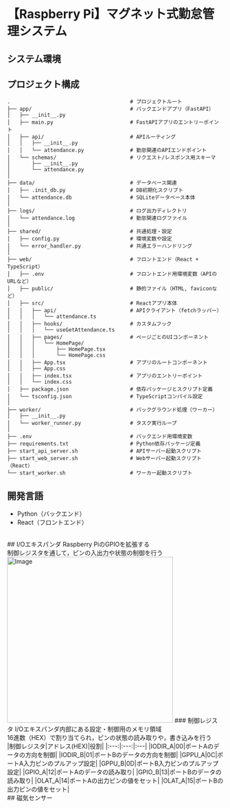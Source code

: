 # 【Raspberry Pi】マグネット式勤怠管理システム

## システム環境

## プロジェクト構成
```
.                                       # プロジェクトルート
├── app/                                # バックエンドアプリ（FastAPI）
│   ├── __init__.py
│   ├── main.py                         # FastAPIアプリのエントリーポイント
│   ├── api/                            # APIルーティング
│   │   ├── __init__.py
│   │   └── attendance.py               # 勤怠関連のAPIエンドポイント
│   └── schemas/                        # リクエスト/レスポンス用スキーマ
│       ├── __init__.py
│       └── attendance.py
│
├── data/                               # データベース関連
│   ├── .init_db.py                     # DB初期化スクリプト
│   └── attendance.db                   # SQLiteデータベース本体
│
├── logs/                               # ログ出力ディレクトリ
│   └── attendance.log                  # 勤怠関連ログファイル
│
├── shared/                             # 共通処理・設定
│   ├── config.py                       # 環境変数や設定
│   └── error_handler.py                # 共通エラーハンドリング
│
├── web/                                # フロントエンド（React + TypeScript）
│   ├── .env                            # フロントエンド用環境変数（APIのURLなど）
│   ├── public/                         # 静的ファイル（HTML, faviconなど）
│   ├── src/                            # Reactアプリ本体
│   │   ├── api/                        # APIクライアント（fetchラッパー）
│   │   │   └── attendance.ts
│   │   ├── hooks/                      # カスタムフック
│   │   │   └── useGetAttendance.ts
│   │   ├── pages/                      # ページごとのUIコンポーネント
│   │   │   └── HomePage/
│   │   │       ├── HomePage.tsx
│   │   │       └── HomePage.css
│   │   ├── App.tsx                     # アプリのルートコンポーネント
│   │   ├── App.css
│   │   ├── index.tsx                   # アプリのエントリーポイント
│   │   └── index.css
│   ├── package.json                    # 依存パッケージとスクリプト定義
│   └── tsconfig.json                   # TypeScriptコンパイル設定
│
├── worker/                             # バックグラウンド処理（ワーカー）
│   ├── __init__.py
│   └── worker_runner.py                # タスク実行ループ
│
├── .env                                # バックエンド用環境変数
├── requirements.txt                    # Python依存パッケージ定義
├── start_api_server.sh                 # APIサーバー起動スクリプト
├── start_web_server.sh                 # Webサーバー起動スクリプト（React）
└── start_worker.sh                     # ワーカー起動スクリプト
```
  
## 開発言語
+ Python（バックエンド）
+ React（フロントエンド）
<br>
## I/Oエキスパンダ
Raspberry PiのGPIOを拡張する<br>
制御レジスタを通して，ピンの入出力や状態の制御を行う<br>
<img width="386" alt="Image" src="https://github.com/user-attachments/assets/9f4cce51-e79d-49f8-8618-6b43831443ef" />
### 制御レジスタ
I/Oエキスパンダ内部にある設定・制御用のメモリ領域<br>
16進数（HEX）で割り当てられ，ピンの状態の読み取りや，書き込みを行う<br>
|制御レジスタ|アドレス(HEX)|役割|
|:---:|:---:|:---|
|IODIR_A|00|ポートAのデータの方向を制御|
|IODIR_B|01|ポートBのデータの方向を制御|
|GPPU_A|0C|ポートA入力ピンのプルアップ設定|
|GPPU_B|0D|ポートB入力ピンのプルアップ設定|
|GPIO_A|12|ポートAのデータの読み取り|
|GPIO_B|13|ポートBのデータの読み取り|
|OLAT_A|14|ポートAの出力ピンの値をセット|
|OLAT_A|15|ポートBの出力ピンの値をセット|
<br>
## 磁気センサー
